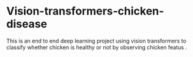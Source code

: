 # Vision-transformers-chicken-disease
This is an end to end deep learning project using vision transformers to classify whether chicken is healthy or not by observing chicken featus .
